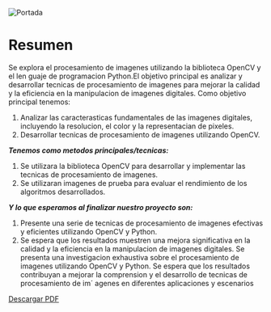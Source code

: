![Portada](/docs/contributor/assets/adobe_standard_p.png)

# Resumen

 Se explora el procesamiento de imagenes utilizando la biblioteca OpenCV y el len
 guaje de programacion Python.El objetivo principal es analizar y desarrollar tecnicas de
 procesamiento de imagenes para mejorar la calidad y la eficiencia en la manipulacion de
 imagenes digitales. Como objetivo principal tenemos:
 1. Analizar las caracterasticas fundamentales de las imagenes digitales, incluyendo la
 resolucion, el color y la representacian de pixeles.
 2. Desarrollar tecnicas de procesamiento de imagenes utilizando OpenCV.

 ***Tenemos como metodos principales/tecnicas:***
 1. Se utilizara la biblioteca OpenCV para desarrollar y implementar las tecnicas de
 procesamiento de imagenes.
 2. Se utilizaran imagenes de prueba para evaluar el rendimiento de los algoritmos
 desarrollados.

 ***Y lo que esperamos al finalizar nuestro proyecto son:***
 1. Presente una serie de tecnicas de procesamiento de imagenes efectivas y eficientes
 utilizando OpenCV y Python.
 2. Se espera que los resultados muestren una mejora significativa en la calidad y la
 eficiencia en la manipulacion de imagenes digitales.
 Se presenta una investigacion exhaustiva sobre el procesamiento de imagenes utilizando
 OpenCV y Python. Se espera que los resultados contribuyan a mejorar la comprension
 y el desarrollo de tecnicas de procesamiento de im´ agenes en diferentes aplicaciones y
 escenarios

[Descargar PDF](/docs/contributor/assets/adobe_standard_D.pdf)
